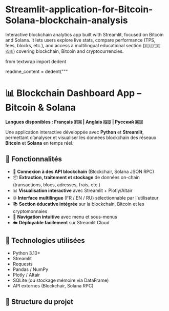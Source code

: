 # Streamlit-application-for-Bitcoin-Solana-blockchain-analysis
Interactive blockchain analytics app built with Streamlit, focused on Bitcoin and Solana. It lets users explore live stats, compare performance (TPS, fees, blocks, etc.), and access a multilingual educational section (🇷🇺🇫🇷🇬🇧) covering blockchain, Bitcoin and cryptocurrencies.


from textwrap import dedent

readme_content = dedent("""
# 📊 Blockchain Dashboard App – Bitcoin & Solana

**Langues disponibles : Français 🇫🇷 | Anglais 🇬🇧 | Русский 🇷🇺**

Une application interactive développée avec **Python** et **Streamlit**, permettant d’analyser et visualiser les données blockchain des réseaux **Bitcoin** et **Solana** en temps réel.

## 🚀 Fonctionnalités

- 🔄 **Connexion à des API blockchain** (Blockchair, Solana JSON RPC)
- 📦 **Extraction, traitement et stockage** de données on-chain (transactions, blocs, adresses, frais, etc.)
- 📊 **Visualisation interactive** avec Streamlit + Plotly/Altair
- 🌐 **Interface multilingue** (FR / EN / RU) sélectionnable par l'utilisateur
- 📚 **Section éducative intégrée** sur la blockchain, Bitcoin et les cryptomonnaies
- 🧭 **Navigation intuitive** avec menu et sous-menus
- ☁️ **Déployable facilement** sur Streamlit Cloud

## 🧱 Technologies utilisées

- Python 3.10+
- Streamlit
- Requests
- Pandas / NumPy
- Plotly / Altair
- SQLite (ou stockage mémoire via DataFrame)
- API externes (Blockchair, Solana RPC)

## 🧭 Structure du projet


